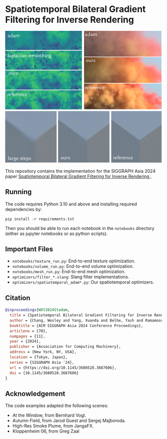 # Spatiotemporal Bilateral Gradient Filtering for Inverse Rendering

![teaser](images/stadam.png)

This repository contains the implementation for the SIGGRAPH Asia 2024 paper [Spatiotemporal Bilateral Gradient Filtering for Inverse Rendering
](https://weschang.com/publications/stadam/).

## Running

The code requires Python 3.10 and above and installing required dependencies by:

```shell
pip install -r requirements.txt
```

Then you should be able to run each notebook in the `notebooks` directory (either as jupyter notebooks or as python scripts).


## Important Files

- `notebooks/texture_run.py`: End-to-end texture optimization.
- `notebooks/volume_run.py`: End-to-end volume optimization.
- `notebooks/mesh_run.py`: End-to-end mesh optimization.
- `optimizers/filter_*.slang`: Slang filter implementations.
- `optimizers/spatiotemporal_adam*.py`: Our spatiotemporal optimizers.


## Citation


```bibtex
@inproceedings{WXY2024Stadam,
  title = {Spatiotemporal Bilateral Gradient Filtering for Inverse Rendering},
  author = {Chang, Wesley and Yang, Xuanda and Belhe, Yash and Ramamoorthi, Ravi and Li, Tzu-Mao},
  booktitle = {ACM SIGGRAPH Asia 2024 Conference Proceedings},
  articleno = {70},
  numpages = {11},
  year = {2024},
  publisher = {Association for Computing Machinery},
  address = {New York, NY, USA},
  location = {Tokyo, Japan},
  series = {SIGGRAPH Asia '24},
  url = {https://doi.org/10.1145/3680528.3687606},
  doi = {10.1145/3680528.3687606}
}
```

## Acknowledgement

The code examples adapted the following scenes:

- At the Window, from Bernhard Vogl.
- Autumn Field, from Jarod Guest and Sergej Majboroda.
- High-Res Smoke Plume, from JangaFX.
- Kloppenheim 06, from Greg Zaal
